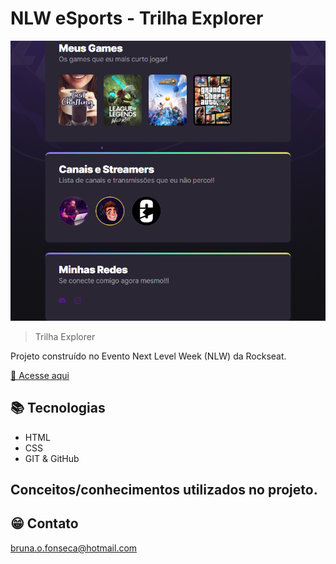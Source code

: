 # NLW eSports - Trilha Explorer

![preview](./.github/preview.png)

> Trilha Explorer 


Projeto construído no Evento Next Level Week (NLW) da Rockseat.

[🔗 Acesse aqui](https://bruna-luc.github.io/NLW-eSport-Explorer/)
## 📚 Tecnologias 
- HTML
- CSS
- GIT & GitHub

## Conceitos/conhecimentos utilizados no projeto.



## 😁 Contato
bruna.o.fonseca@hotmail.com